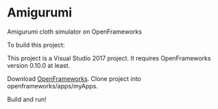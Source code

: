 # Amigurumi
Amigurumi cloth simulator on OpenFrameworks

To build this project:

This project is a Visual Studio 2017 project. It requires OpenFrameworks version 0.10.0 at least.

Download [OpenFrameworks](https://openframeworks.cc/download/).
Clone project into openframeworks/apps/myApps.

Build and run!

